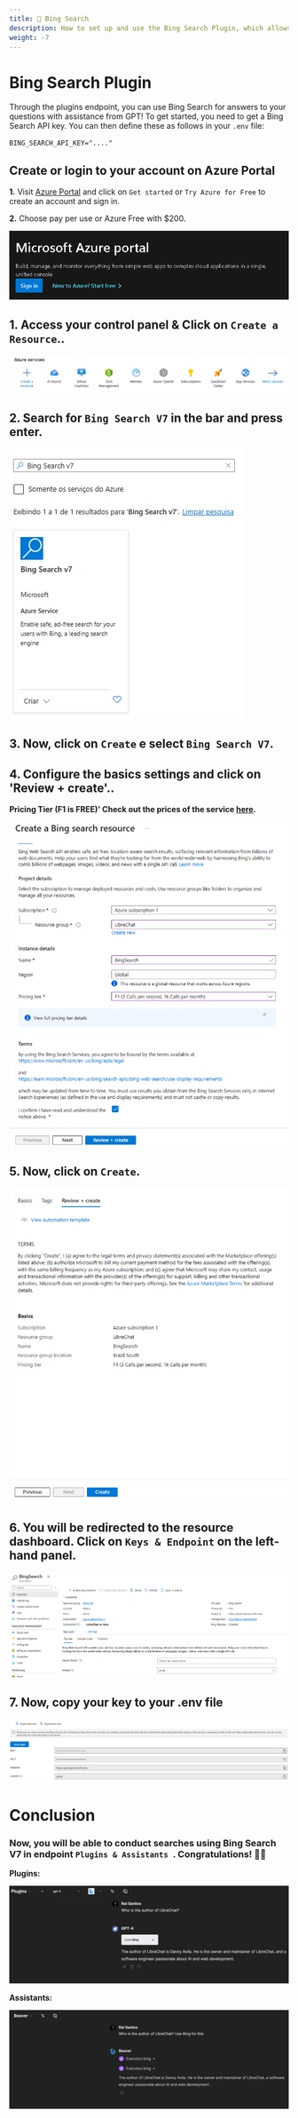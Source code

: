 ```yaml
---
title: 🔎 Bing Search
description: How to set up and use the Bing Search Plugin, which allows you to query Bing with GPT's help.
weight: -7
---
```


# Bing Search Plugin
Through the plugins endpoint, you can use Bing Search for answers to your questions with assistance from GPT! To get started, you need to get a Bing Search API key. You can then define these as follows in your `.env` file:  
```env  
BING_SEARCH_API_KEY="...."  
```  
  
## Create or login to your account on Azure Portal

**1.** Visit [Azure Portal](https://azure.microsoft.com/en-us/) and click on `Get started` or `Try Azure for Free` to create an account and sign in.

**2.** Choose pay per use or Azure Free with $200.

![image](https://raw.githubusercontent.com/itzraiss/images/main/Captura%20de%20tela%202023-11-26%20151647.png?token=GHSAT0AAAAAACJ4TKEINPEOAV3LEPNPBDNCZLEKLAQ)

## 1\. Access your control panel & Click on `Create a Resource`..

![image](https://raw.githubusercontent.com/itzraiss/images/main/Captura%20de%20tela%202023-11-26%20151706.png?token=GHSAT0AAAAAACJ4TKEJDXD7E76YLZEV52Z4ZLEKLCQ)

## 2\. Search for `Bing Search V7` in the bar and press enter.

![image](https://raw.githubusercontent.com/itzraiss/images/main/Captura%20de%20tela%202024-04-03%20110147.png)

## 3\. Now, click on `Create` e select `Bing Search V7`.

## 4\. Configure the basics settings and click on 'Review + create'..

**Pricing Tier (F1 is FREE)' Check out the prices of the service [here](https://www.microsoft.com/en-us/bing/apis/pricing).**

![image](https://raw.githubusercontent.com/itzraiss/images/main/Captura%20de%20tela%202024-04-03%20110620.png)

## 5\. Now, click on `Create`.

![image](https://raw.githubusercontent.com/itzraiss/images/main/Captura%20de%20tela%202024-04-03%20111024.png)

## 6\. You will be redirected to the resource dashboard. Click on `Keys & Endpoint` on the **left-hand** panel.

![image](https://raw.githubusercontent.com/itzraiss/images/main/image.png)

## 7\. Now, copy your key to your .env file

![image](https://raw.githubusercontent.com/itzraiss/images/main/Captura%20de%20tela%202024-04-03%20111714.png)

# Conclusion

### Now, you will be able to conduct searches using Bing Search V7 in endpoint `Plugins & Assistants `. **Congratulations!** 🎉🎉

**Plugins:**

![image](https://raw.githubusercontent.com/itzraiss/images/main/Captura%20de%20tela%202024-04-03%20113022.png)

**Assistants:**

![image](https://raw.githubusercontent.com/itzraiss/images/main/Captura%20de%20tela%202024-04-03%20113029.png)